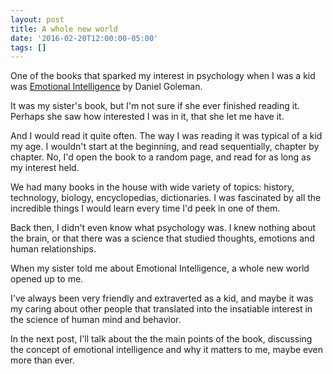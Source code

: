 ```yaml
---
layout: post
title: A whole new world
date: '2016-02-20T12:00:00-05:00'
tags: []
---
```

One of the books that sparked my interest in psychology when I was a kid was [Emotional Intelligence](http://www.amazon.com/gp/product/B000JMKVCG/) by Daniel Goleman.

It was my sister's book, but I'm not sure if she ever finished reading it. Perhaps she saw how interested I was in it, that she let me have it.

And I would read it quite often. The way I was reading it was typical of a kid my age. I wouldn't start at the beginning, and read sequentially, chapter by chapter. No, I'd open the book to a random page, and read for as long as my interest held.

We had many books in the house with wide variety of topics: history, technology, biology, encyclopedias, dictionaries.  I was fascinated by all the incredible things I would learn every time I'd peek in one of them.

Back then, I didn't even know what psychology was. I knew nothing about the brain, or that there was a science that studied thoughts, emotions and human relationships.

When my sister told me about Emotional Intelligence, a whole new world opened up to me.

I've always been very friendly and extraverted as a kid, and maybe it was my caring about other people that translated into the insatiable interest in the science of human mind and behavior.

In the next post, I'll talk about the the main points of the book, discussing the concept of emotional intelligence and why it matters to me, maybe even more than ever.
